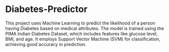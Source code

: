 # Diabetes-Predictor
This project uses Machine Learning to predict the likelihood of a person having Diabetes based on medical attributes. The model is trained using the PIMA Indian Diabetes Dataset, which includes features like glucose level, BMI, and age. It employs Support Vector Machine (SVM) for classification, achieving good accuracy in prediction.
